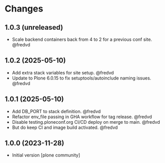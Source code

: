 # Changes
## 1.0.3 (unreleased)

- Scale backend containers back from 4 to 2 for a previous conf site. @fredvd


## 1.0.2 (2025-05-10)

- Add extra stack variables for site setup. @fredvd
- Update to Plone 6.0.15 to fix setuptools/autoinclude naming issues.
  @fredvd


## 1.0.1 (2025-05-10)

- Add DB_PORT to stack definition.  @fredvd
- Refactor env_file passing in GHA workflow for tag release. @fredvd
- Disable testing.ploneconf.org CI/CD deploy on merge to main. @fredvd
- But do keep CI and image build activated. @fredvd


## 1.0.0 (2023-11-28)

- Initial version [plone community]
